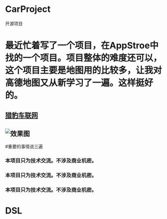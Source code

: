 # CarProject
开源项目

# 最近忙着写了一个项目，在AppStroe中找的一个项目。项目整体的难度还可以，这个项目主要是地图用的比较多，让我对高德地图又从新学习了一遍。这样挺好的。

## [猎豹车联网](https://itunes.apple.com/cn/app/%E7%8C%8E%E8%B1%B9-chettah/id1179204049?mt=8)
## ![效果图](https://github.com/dslcoding/CarProject/blob/master/SaveVideop1.gif)

#重要的事情说三遍

### 本项目只为技术交流。不涉及商业机密。
### 本项目只为技术交流。不涉及商业机密。
### 本项目只为技术交流。不涉及商业机密。
# DSL
